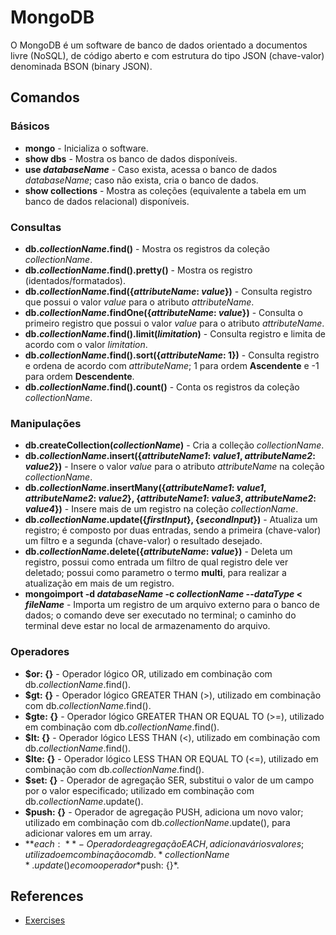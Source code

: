 # MongoDB

O MongoDB é um software de banco de dados orientado a documentos livre (NoSQL), de código aberto e com estrutura do tipo JSON (chave-valor) denominada BSON (binary JSON).

## Comandos

### Básicos

- **mongo** - Inicializa o software.
- **show dbs** - Mostra os banco de dados disponíveis.
- **use *databaseName*** - Caso exista, acessa o banco de dados *databaseName*; caso não exista, cria o banco de dados.
- **show collections** - Mostra as coleções (equivalente a tabela em um banco de dados relacional) disponíveis.

### Consultas

- **db.*collectionName*.find()** - Mostra os registros da coleção *collectionName*.
- **db.*collectionName*.find().pretty()** - Mostra os registro (identados/formatados).
- **db.*collectionName*.find({*attributeName*: *value*})** - Consulta registro que possui o valor *value* para o atributo *attributeName*.
- **db.*collectionName*.findOne({*attributeName*: *value*})** - Consulta o primeiro registro que possui o valor *value* para o atributo *attributeName*.
- **db.*collectionName*.find().limit(*limitation*)** - Consulta registro e limita de acordo com o valor *limitation*.
- **db.*collectionName*.find().sort({*attributeName*: 1})** - Consulta registro e ordena de acordo com *attributeName*; 1 para ordem **Ascendente** e -1 para ordem **Descendente**.
- **db.*collectionName*.find().count()** - Conta os registros da coleção *collectionName*.

### Manipulações

- **db.createCollection(*collectionName*)** - Cria a colleção *collectionName*.
- **db.*collectionName*.insert({*attributeName1*: *value1*, *attributeName2*: *value2*})** - Insere o valor *value* para o atributo *attributeName* na coleção *collectionName*.
- **db.*collectionName*.insertMany({*attributeName1*: *value1*, *attributeName2*: *value2*}, {*attributeName1*: *value3*, *attributeName2*: *value4*})** - Insere mais de um registro na coleção *collectionName*.
- **db.*collectionName*.update({*firstInput*}, {*secondInput*})** - Atualiza um registro; é composto por duas entradas, sendo a primeira (chave-valor) um filtro e a segunda (chave-valor) o resultado desejado.
- **db.*collectionName*.delete({*attributeName*: *value*})** - Deleta um registro, possui como entrada um filtro de qual registro dele ver deletado; possui como parametro o termo **multi**, para realizar a atualização em mais de um registro. 
- **mongoimport -d *databaseName* -c *collectionName* --*dataType* < *fileName*** - Importa um registro de um arquivo externo para o banco de dados; o comando deve ser executado no terminal; o caminho do terminal deve estar no local de armazenamento do arquivo.

### Operadores

- **$or: {}** - Operador lógico OR, utilizado em combinação com db.*collectionName*.find().
- **$gt: {}** - Operador lógico GREATER THAN (>), utilizado em combinação com db.*collectionName*.find().
- **$gte: {}** - Operador lógico GREATER THAN OR EQUAL TO (>=), utilizado em combinação com db.*collectionName*.find().
- **$lt: {}** - Operador lógico LESS THAN (<), utilizado em combinação com db.*collectionName*.find().
- **$lte: {}** - Operador lógico LESS THAN OR EQUAL TO (<=), utilizado em combinação com db.*collectionName*.find().
- **$set: {}** - Operador de agregação SER, substitui o valor de um campo por o valor especificado; utilizado em combinação com db.*collectionName*.update().
- **$push: {}** - Operador de agregação PUSH, adiciona um novo valor; utilizado em combinação com db.*collectionName*.update(), para adicionar valores em um array.
- **$each: {}** - Operador de agregação EACH, adiciona vários valores; utilizado em combinação com db.*collectionName*.update() e com o operador *$push: {}*.

## References

- [Exercises](https://www.w3resource.com/mongodb-exercises/)